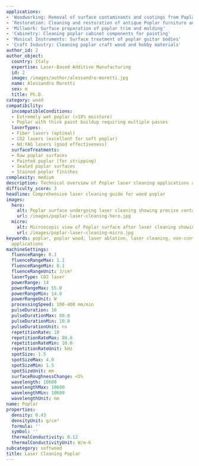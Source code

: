 ```yaml
---
applications:
- 'Woodworking: Removal of surface contaminants and coatings from Poplar wood'
- 'Restoration: Cleaning and restoration of antique Poplar furniture and artifacts'
- 'Millwork: Surface preparation of poplar trim and molding'
- 'Cabinetry: Cleaning poplar cabinet components for painting'
- 'Musical Instruments: Surface treatment of poplar guitar bodies'
- 'Craft Industry: Cleaning poplar craft wood and hobby materials'
author_id: 2
author_object:
  country: Italy
  expertise: Laser-Based Additive Manufacturing
  id: 2
  image: /images/author/alessandro-moretti.jpg
  name: Alessandro Moretti
  sex: m
  title: Ph.D.
category: wood
compatibility:
  incompatibleConditions:
  - Extremely wet poplar (>18% moisture)
  - Poplar with thick paint buildup requiring multiple passes
  laserTypes:
  - Fiber lasers (optimal)
  - CO2 lasers (excellent for soft poplar)
  - Nd:YAG lasers (good effectiveness)
  surfaceTreatments:
  - Raw poplar surfaces
  - Painted poplar (for stripping)
  - Sealed poplar surfaces
  - Stained poplar finishes
complexity: medium
description: Technical overview of Poplar laser cleaning applications and parameters
difficulty_score: 3
headline: Comprehensive laser cleaning guide for wood poplar
images:
  hero:
    alt: Poplar surface undergoing laser cleaning showing precise contamination removal
    url: /images/poplar-laser-cleaning-hero.jpg
  micro:
    alt: Microscopic view of Poplar surface after laser cleaning showing detailed surface structure
    url: /images/poplar-laser-cleaning-micro.jpg
keywords: poplar, poplar wood, laser ablation, laser cleaning, non-contact cleaning, woodworking applications, restoration
  applications
machineSettings:
  fluenceRange: 0.1
  fluenceRangeMax: 1.1
  fluenceRangeMin: 0.1
  fluenceRangeUnit: J/cm²
  laserType: CO2 laser
  powerRange: 14
  powerRangeMax: 55.0
  powerRangeMin: 14.0
  powerRangeUnit: W
  processingSpeed: 100-400 mm/min
  pulseDuration: 10
  pulseDurationMax: 80.0
  pulseDurationMin: 10.0
  pulseDurationUnit: ns
  repetitionRate: 10
  repetitionRateMax: 80.0
  repetitionRateMin: 10.0
  repetitionRateUnit: kHz
  spotSize: 1.5
  spotSizeMax: 4.0
  spotSizeMin: 1.5
  spotSizeUnit: mm
  surfaceRoughnessChange: <5%
  wavelength: 10600
  wavelengthMax: 10600
  wavelengthMin: 10600
  wavelengthUnit: nm
name: Poplar
properties:
  density: 0.43
  densityUnit: g/cm³
  formula: ''
  symbol: ''
  thermalConductivity: 0.12
  thermalConductivityUnit: W/m·K
subcategory: softwood
title: Laser Cleaning Poplar
---
```

